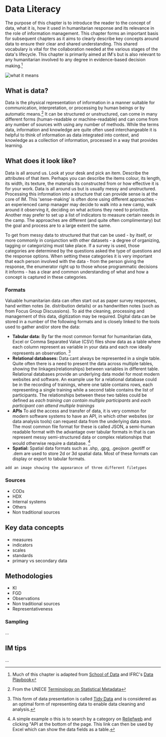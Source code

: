 # Data Literacy

The purpose of this chapter is to introduce the reader to the concept of data, what it is, how it used in humanitarian response and its relevance in the role of information management. This chapter forms an important basis for subsequent chapters as it aims to clearly describe key concepts around data to ensure their clear and shared understanding. This shared vocabulary is vital for the collaboration needed at the various stages of the data's lifecycle. This chapter is primarily aimed at IM's but is also relevant to any humanitarian involved to any degree in evidence-based decision making.[^footnote1]  

![what it means](images/idontthinkitmeanswhatyouthinkitmeans.jpg)

## What is data?
Data is the physical representation of information in a manner suitable for communication, interpretation, or processing by human beings or by automatic means.[^footnote2] It can be structured or unstructured, can come in many different forms (human-readable or machine-readable) and can come from any number of sources with using any number of methods. While the terms data, information and knowledge are quite often used interchangeable it is helpful to think of information as data integrated into context, and knowledge as a collection of information, processed in a way that provides learning.

## What does it look like?
Data is all around us. Look at your desk and pick an item. Describe the attributes of that item. Perhaps you can describe the items colour, its length, its width, its texture, the materials its constructed from or how effective it is for your work. Data is all around us but is usually messy and unstructured. Processing this information into a structure that can provide sense is at the core of IM. This 'sense-making' is often done using different approaches - an experienced camp manager may decide to walk into a new camp, walk around it observing it, deciding on what actions they need to prioritize. Another may prefer to set up a list of indicators to measure certain needs in the camp. The approaches are different (and quite often complimentary) but the goal and process are to a large extent the same.

To get from messy data to structured that that can be used - by itself, or more commonly in conjunction with other datasets - a degree of organizing, tagging or categorizing must take place. If a survey is used, those categories are determined by the questions asked the type of questions and the response options. When setting these categories it is very important that each person involved with the data - from the person giving the response, the enumerator right up to those whose programmatic decisions it informs - has a clear and common understanding of what and how a concept is captured in these categories. 

### Formats
Valuable humanitarian data can often start out as paper survey responses, hand written notes (ie. distribution details) or as handwritten notes (such as from Focus Group Discussions). To aid the cleaning, processing and management of this data, digitization may be required. Digital data can be stored in a number of the following formats and is closely linked to the tools used to gather and/or store the data:
* **Tabular data:** By far the most common format for humanitarian data, Excel or Comma Separated Value (CSV) files show data as a table where each column represent as variable in your data and each row ideally represents an observation. [^footnote3]  
* **Relational databases:** Data cant always be represented in a single table. Quite often there is a need to present the data across multiple tables, showing the linkages(relationships) between variables in different table. Relational databases provide an underlying data model for most modern websites and software. An example use for a relational database could be in the recording of trainings, where one table contains rows, each representing a single training while a second table contains the list of participants. The relationships between these two tables could be defined as *each training can contain multiple participants* and *each participant can attend multiple trainings*  
* **APIs** To aid the access and transfer of data, it is very common for modern software systems to have an API, in which other websites (or data analysis tools) can request data from the underlying data store. The most common file format for these is called JSON, a semi-human readable format with the advantage over tabular formats in that is can represent messy semi-structured data or complex relationships that would otherwise require a database. [^footnote4]
* **Spatial:** Spatial data formats such as .shp, .gpg, .geojson .geotiff or .dem are used to store 2d or 3d spatial data. Most of these formats can display or export to tabular formats.

```{margin} note to self
add an image showing the appearance of three different filetypes
```

### Sources
* CODs
* HDX
* Internal systems
* Others
* Non traditional sources

## Key data concepts
- measures
- indicators
- scales
- standards
- primary vs secondary data

## Methodologies
- KI
- FGD
- Observations
- Non traditional sources
- Representativeness

### Sampling
...

## IM tips
...




[^footnote1]: Much of this chapter is adapted from [School of Data](https://schoolofdata.org/courses/) and IFRC's [Data Playbook](https://preparecenter.org/toolkit/data-playbook-toolkit/)
[^footnote2]: From the UNECE [Terminology on Statistical Metadata](https://unece.org/info/Statistics/pub/21878)
[^footnote3]: This form of data presentation is called [Tidy Data](https://vita.had.co.nz/papers/tidy-data.pdf) and is considered as an optimal form of representing data to enable data cleaning and analysis.
[^footnote4]: A simple example o this is to search by a category on [Reliefweb](https://reliefweb.int/updates) and clicking "API at the bottom of the page. This link can then be used by Excel which can show the data fields as a table.